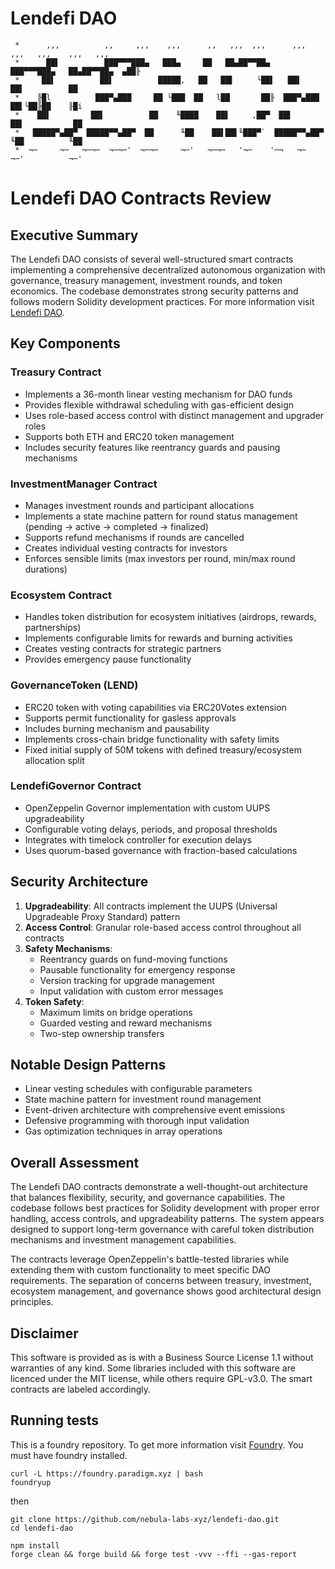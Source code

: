 # Lendefi DAO

```
 *      ,,,          ,,     ,,,    ,,,      ,,   ,,,  ,,,      ,,,    ,,,   ,,,    ,,,   ,,,
 *      ██▌          ███▀▀▀███▄   ███▄     ██   ██▄██▀▀██▄     ███▀▀▀███▄   ██▄██▀▀██▄  ▄██╟
 *     ██▌          ██▌          █████,   ██   ██▌     └██▌   ██▌          ██▌          ██
 *    ╟█l          ███▀▄███     ██ └███  ██   l██       ██╟  ███▀▄███     ██▌└██╟██    ╟█i
 *    ██▌         ██▌          ██    ╙████    ██▌     ,██▀  ██▌          ██▌           ██
 *   █████▀▄██▀  █████▀▀▄██▀  ██      ╙██    ██▌██▌╙███▀`  █████▀▀▄██▀  ╙██          ╙██
 *  ¬─     ¬─   ¬─¬─  ¬─¬─'  ¬─¬─     ¬─'   ¬─¬─   '¬─    '─¬   ¬─      ¬─'          ¬─'
```



# Lendefi DAO Contracts Review
## Executive Summary

The Lendefi DAO consists of several well-structured smart contracts implementing a comprehensive decentralized autonomous organization with governance, treasury management, investment rounds, and token economics. The codebase demonstrates strong security patterns and follows modern Solidity development practices.
For more information visit [Lendefi DAO](https://lendefi.org).


## Key Components

### Treasury Contract
- Implements a 36-month linear vesting mechanism for DAO funds
- Provides flexible withdrawal scheduling with gas-efficient design
- Uses role-based access control with distinct management and upgrader roles
- Supports both ETH and ERC20 token management
- Includes security features like reentrancy guards and pausing mechanisms

### InvestmentManager Contract
- Manages investment rounds and participant allocations
- Implements a state machine pattern for round status management (pending → active → completed → finalized)
- Supports refund mechanisms if rounds are cancelled
- Creates individual vesting contracts for investors
- Enforces sensible limits (max investors per round, min/max round durations)

### Ecosystem Contract
- Handles token distribution for ecosystem initiatives (airdrops, rewards, partnerships)
- Implements configurable limits for rewards and burning activities
- Creates vesting contracts for strategic partners
- Provides emergency pause functionality

### GovernanceToken (LEND)
- ERC20 token with voting capabilities via ERC20Votes extension
- Supports permit functionality for gasless approvals
- Includes burning mechanism and pausability
- Implements cross-chain bridge functionality with safety limits
- Fixed initial supply of 50M tokens with defined treasury/ecosystem allocation split

### LendefiGovernor Contract
- OpenZeppelin Governor implementation with custom UUPS upgradeability
- Configurable voting delays, periods, and proposal thresholds
- Integrates with timelock controller for execution delays
- Uses quorum-based governance with fraction-based calculations

## Security Architecture

1. **Upgradeability**: All contracts implement the UUPS (Universal Upgradeable Proxy Standard) pattern
2. **Access Control**: Granular role-based access control throughout all contracts
3. **Safety Mechanisms**: 
   - Reentrancy guards on fund-moving functions
   - Pausable functionality for emergency response
   - Version tracking for upgrade management
   - Input validation with custom error messages
4. **Token Safety**:
   - Maximum limits on bridge operations
   - Guarded vesting and reward mechanisms
   - Two-step ownership transfers

## Notable Design Patterns

- Linear vesting schedules with configurable parameters
- State machine pattern for investment round management
- Event-driven architecture with comprehensive event emissions
- Defensive programming with thorough input validation
- Gas optimization techniques in array operations

## Overall Assessment

The Lendefi DAO contracts demonstrate a well-thought-out architecture that balances flexibility, security, and governance capabilities. The codebase follows best practices for Solidity development with proper error handling, access controls, and upgradeability patterns. The system appears designed to support long-term governance with careful token distribution mechanisms and investment management capabilities.

The contracts leverage OpenZeppelin's battle-tested libraries while extending them with custom functionality to meet specific DAO requirements. The separation of concerns between treasury, investment, ecosystem management, and governance shows good architectural design principles.



## Disclaimer

This software is provided as is with a Business Source License 1.1 without warranties of any kind.
Some libraries included with this software are licenced under the MIT license, while others
require GPL-v3.0. The smart contracts are labeled accordingly.



## Running tests

This is a foundry repository. To get more information visit [Foundry](https://github.com/foundry-rs/foundry/blob/master/foundryup/README.md).
You must have foundry installed.

```
curl -L https://foundry.paradigm.xyz | bash
foundryup
```

then

```
git clone https://github.com/nebula-labs-xyz/lendefi-dao.git
cd lendefi-dao

npm install
forge clean && forge build && forge test -vvv --ffi --gas-report
```
